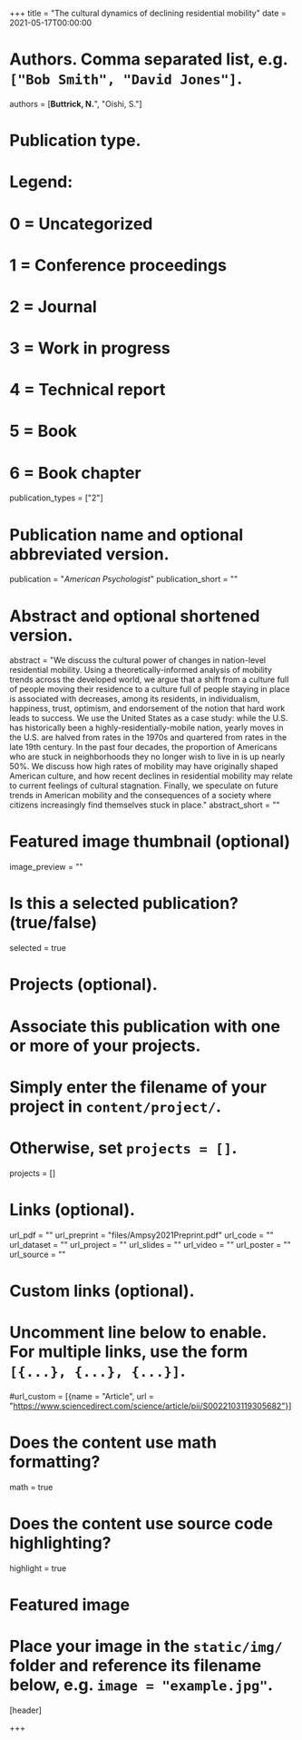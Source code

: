 +++
title = "The cultural dynamics of declining residential mobility"
date = 2021-05-17T00:00:00

# Authors. Comma separated list, e.g. `["Bob Smith", "David Jones"]`.
authors = [**Buttrick, N.**", "Oishi, S."]

# Publication type.
# Legend:
# 0 = Uncategorized
# 1 = Conference proceedings
# 2 = Journal
# 3 = Work in progress
# 4 = Technical report
# 5 = Book
# 6 = Book chapter
publication_types = ["2"]

# Publication name and optional abbreviated version.
publication = "*American Psychologist*"
publication_short = ""

# Abstract and optional shortened version.
abstract = "We discuss the cultural power of changes in nation-level residential mobility. Using a theoretically-informed analysis of mobility trends across the developed world, we argue that a shift from a culture full of people moving their residence to a culture full of people staying in place is associated with decreases, among its residents, in individualism, happiness, trust, optimism, and endorsement of the notion that hard work leads to success. We use the United States as a case study: while the U.S. has historically been a highly-residentially-mobile nation, yearly moves in the U.S. are halved from rates in the 1970s and quartered from rates in the late 19th century. In the past four decades, the proportion of Americans who are stuck in neighborhoods they no longer wish to live in is up nearly 50%. We discuss how high rates of mobility may have originally shaped American culture, and how recent declines in residential mobility may relate to current feelings of cultural stagnation. Finally, we speculate on future trends in American mobility and the consequences of a society where citizens increasingly find themselves stuck in place."
abstract_short = ""

# Featured image thumbnail (optional)
image_preview = ""

# Is this a selected publication? (true/false)
selected = true

# Projects (optional).
#   Associate this publication with one or more of your projects.
#   Simply enter the filename of your project in `content/project/`.
#   Otherwise, set `projects = []`.
projects = []

# Links (optional).
url_pdf = ""
url_preprint = "files/Ampsy2021Preprint.pdf"
url_code = ""
url_dataset = ""
url_project = ""
url_slides = ""
url_video = ""
url_poster = ""
url_source = ""

# Custom links (optional).
#   Uncomment line below to enable. For multiple links, use the form `[{...}, {...}, {...}]`.
#url_custom = [{name = "Article", url = "https://www.sciencedirect.com/science/article/pii/S0022103119305682"}]

# Does the content use math formatting?
math = true

# Does the content use source code highlighting?
highlight = true

# Featured image
# Place your image in the `static/img/` folder and reference its filename below, e.g. `image = "example.jpg"`.
[header]

+++

